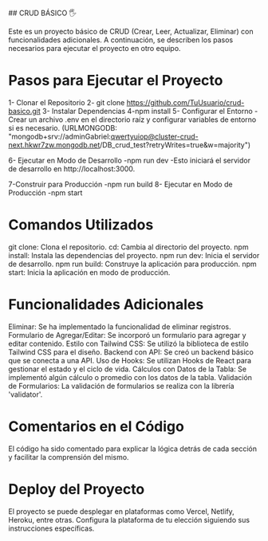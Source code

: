 <div style={{ display: "flex", flexDirection: "column" }}>
## CRUD BÁSICO 🖐️

Este es un proyecto básico de CRUD (Crear, Leer, Actualizar, Eliminar) con funcionalidades adicionales. A continuación, se describen los pasos necesarios para ejecutar el proyecto en otro equipo.

# Pasos para Ejecutar el Proyecto
1- Clonar el Repositorio
2- git clone https://github.com/TuUsuario/crud-basico.git
3- Instalar Dependencias
4-npm install
5- Configurar el Entorno
 -Crear un archivo .env en el directorio raíz y configurar variables de entorno si es necesario. (URLMONGODB: "mongodb+srv://adminGabriel:qwertyuiop@cluster-crud-next.hkwr7zw.mongodb.net/DB_crud_test?retryWrites=true&w=majority")

6- Ejecutar en Modo de Desarrollo
 -npm run dev
 -Esto iniciará el servidor de desarrollo en http://localhost:3000.

7-Construir para Producción
 -npm run build
8- Ejecutar en Modo de Producción
 -npm start

# Comandos Utilizados
git clone: Clona el repositorio.
cd: Cambia al directorio del proyecto.
npm install: Instala las dependencias del proyecto.
npm run dev: Inicia el servidor de desarrollo.
npm run build: Construye la aplicación para producción.
npm start: Inicia la aplicación en modo de producción.

# Funcionalidades Adicionales
Eliminar: Se ha implementado la funcionalidad de eliminar registros.
Formulario de Agregar/Editar: Se incorporó un formulario para agregar y editar contenido.
Estilo con Tailwind CSS: Se utilizó la biblioteca de estilo Tailwind CSS para el diseño.
Backend con API: Se creó un backend básico que se conecta a una API.
Uso de Hooks: Se utilizan Hooks de React para gestionar el estado y el ciclo de vida.
Cálculos con Datos de la Tabla: Se implementó algún cálculo o promedio con los datos de la tabla.
Validación de Formularios: La validación de formularios se realiza con la librería 'validator'.

# Comentarios en el Código
El código ha sido comentado para explicar la lógica detrás de cada sección y facilitar la comprensión del mismo.

# Deploy del Proyecto
El proyecto se puede desplegar en plataformas como Vercel, Netlify, Heroku, entre otras. Configura la plataforma de tu elección siguiendo sus instrucciones específicas.
</div>
